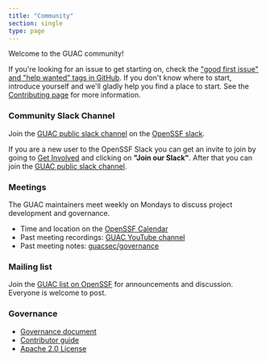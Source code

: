 ```yaml
---
title: "Community"
section: single
type: page
---
```


Welcome to the GUAC community!

If you're looking for an issue to get starting on, check the ["good first issue" and "help wanted" tags in GitHub](https://github.com/search?q=user%3Aguacsec+label%3A%22good+first+issue%22+label%3A%22help+wanted%22++&type=Issues&ref=advsearch&l=&l=&state=open).
If you don't know where to start, introduce yourself and we'll gladly help you find a place to start.
See the [Contributing page](/contributing) for more information.

### Community Slack Channel

Join the [GUAC public slack channel](https://openssf.slack.com/archives/C03U677QD46) on the [OpenSSF slack](https://slack.openssf.org/).

If you are a new user to the OpenSSF Slack you can get an invite to join by going to [Get Involved](https://openssf.org/getinvolved/) and clicking on **"Join our Slack"**. After that you can join the [GUAC public slack channel](https://openssf.slack.com/archives/C03U677QD46).

### Meetings

The GUAC maintainers meet weekly on Mondays to discuss project development and governance.

* Time and location on the [OpenSSF Calendar](https://openssf.org/getinvolved/)
* Past meeting recordings: [GUAC YouTube channel](https://www.youtube.com/watch?v=qp1EwXQXXcM&list=PL3pS03waoqbLf5yEkjABg8Gb4qB_vf1IU&pp=gAQBiAQB)
* Past meeting notes: [guacsec/governance](https://github.com/guacsec/governance/tree/main/meetings/maintainers)

### Mailing list

Join the [GUAC list on OpenSSF](https://lists.openssf.org/g/GUAC) for announcements and discussion.
Everyone is welcome to post.

### Governance

- [Governance document](https://github.com/guacsec/guac/blob/main/GOVERNANCE.md)
- [Contributor guide](https://github.com/guacsec/guac/blob/main/CONTRIBUTING.md)
- [Apache 2.0 License](https://github.com/guacsec/guac/blob/main/LICENSE)
